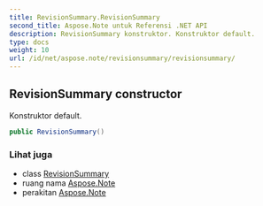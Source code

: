 ```yaml
---
title: RevisionSummary.RevisionSummary
second_title: Aspose.Note untuk Referensi .NET API
description: RevisionSummary konstruktor. Konstruktor default.
type: docs
weight: 10
url: /id/net/aspose.note/revisionsummary/revisionsummary/
---
```

## RevisionSummary constructor

Konstruktor default.

```csharp
public RevisionSummary()
```

### Lihat juga

* class [RevisionSummary](../)
* ruang nama [Aspose.Note](../../revisionsummary/)
* perakitan [Aspose.Note](../../../)


